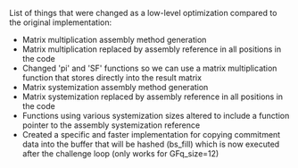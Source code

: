 List of things that were changed as a low-level optimization compared to the original implementation:
- Matrix multiplication assembly method generation
- Matrix multiplication replaced by assembly reference in all positions in the code
- Changed 'pi' and 'SF' functions so we can use a matrix multiplication function that stores directly into the result matrix
- Matrix systemization assembly method generation
- Matrix systemization replaced by assembly reference in all positions in the code
- Functions using various systemization sizes altered to include a function pointer to the assembly systemization reference
- Created a specific and faster implementation for copying commitment data into the buffer that will be hashed (bs_fill) which is now executed after the challenge loop (only works for GFq_size=12)